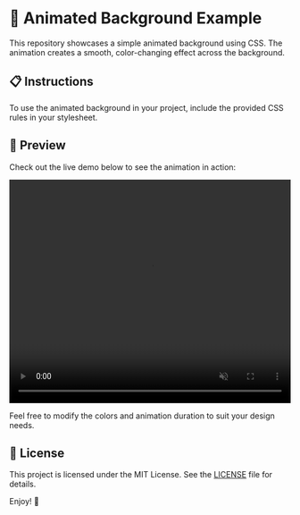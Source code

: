 # 🌈 Animated Background Example

This repository showcases a simple animated background using CSS. The animation creates a smooth, color-changing effect across the background.

## 📋 Instructions

To use the animated background in your project, include the provided CSS rules in your stylesheet.

## 🎨 Preview

Check out the live demo below to see the animation in action:

<video width="100%" height="400" controls autoplay muted>
  <source src="/a1c865a3c038fdf5b16facebcaefa6a6.mp4" type="video/mp4">
  Your browser does not support the video tag.
</video>

Feel free to modify the colors and animation duration to suit your design needs.

## 📄 License

This project is licensed under the MIT License. See the [LICENSE](LICENSE) file for details.

Enjoy! 🚀
